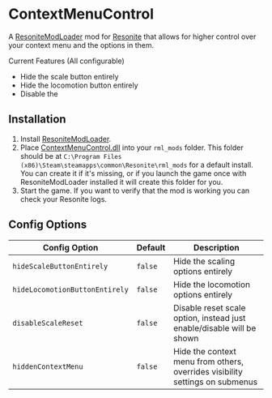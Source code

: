 # ContextMenuControl

A [ResoniteModLoader](https://github.com/resonite-modding-group/ResoniteModLoader) mod for [Resonite](https://resonite.com/) that allows for higher control over your context menu and the options in them.

Current Features (All configurable)
* Hide the scale button entirely
* Hide the locomotion button entirely
* Disable the 

## Installation
1. Install [ResoniteModLoader](https://github.com/resonite-modding-group/ResoniteModLoader).
1. Place [ContextMenuControl.dll](https://github.com/XDelta/ContextMenuControl/releases/latest/download/ContextMenuControl.dll) into your `rml_mods` folder. This folder should be at `C:\Program Files (x86)\Steam\steamapps\common\Resonite\rml_mods` for a default install. You can create it if it's missing, or if you launch the game once with ResoniteModLoader installed it will create this folder for you.
1. Start the game. If you want to verify that the mod is working you can check your Resonite logs.

## Config Options

| Config Option     | Default | Description |
| ------------------ | ------- | ----------- |
| `hideScaleButtonEntirely` | `false` | Hide the scaling options entirely |
| `hideLocomotionButtonEntirely` | `false` | Hide the locomotion options entirely |
| `disableScaleReset` | `false` | Disable reset scale option, instead just enable/disable will be shown |
| `hiddenContextMenu` | `false` | Hide the context menu from others, overrides visibility settings on submenus |